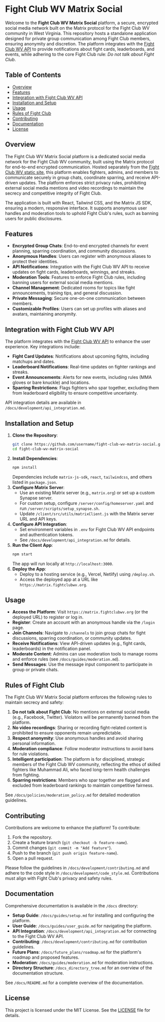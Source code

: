 # Fight Club WV Matrix Social

Welcome to the **Fight Club WV Matrix Social** platform, a secure, encrypted social media network built on the Matrix protocol for the Fight Club WV community in West Virginia. This repository hosts a standalone application designed for private group communication among Fight Club members, ensuring anonymity and discretion. The platform integrates with the [Fight Club WV API](https://github.com/username/fight-club-wv) to provide notifications about fight cards, leaderboards, and events, while adhering to the core Fight Club rule: *Do not talk about Fight Club*.

## Table of Contents
- [Overview](#overview)
- [Features](#features)
- [Integration with Fight Club WV API](#integration-with-fight-club-wv-api)
- [Installation and Setup](#installation-and-setup)
- [Usage](#usage)
- [Rules of Fight Club](#rules-of-fight-club)
- [Contributing](#contributing)
- [Documentation](#documentation)
- [License](#license)

## Overview
The Fight Club WV Matrix Social platform is a dedicated social media network for the Fight Club WV community, built using the Matrix protocol for end-to-end encrypted communication. Hosted separately from the [Fight Club WV static site](https://github.com/username/fight-club-wv), this platform enables fighters, admins, and members to communicate securely in group chats, coordinate sparring, and receive API-driven updates. The platform enforces strict privacy rules, prohibiting external social media mentions and video recordings to maintain the secrecy and competitive integrity of Fight Club.

The application is built with React, Tailwind CSS, and the Matrix JS SDK, ensuring a modern, responsive interface. It supports anonymous user handles and moderation tools to uphold Fight Club's rules, such as banning users for public disclosures.

## Features
- **Encrypted Group Chats**: End-to-end encrypted channels for event planning, sparring coordination, and community discussions.
- **Anonymous Handles**: Users can register with anonymous aliases to protect their identities.
- **API Notifications**: Integration with the Fight Club WV API to receive updates on fight cards, leaderboards, winnings, and streaks.
- **Moderation Tools**: Features to enforce Fight Club rules, including banning users for external social media mentions.
- **Channel Management**: Dedicated rooms for topics like fight announcements, training tips, and general discussion.
- **Private Messaging**: Secure one-on-one communication between members.
- **Customizable Profiles**: Users can set up profiles with aliases and avatars, maintaining anonymity.

## Integration with Fight Club WV API
The platform integrates with the [Fight Club WV API](https://github.com/username/fight-club-wv) to enhance the user experience. Key integrations include:
- **Fight Card Updates**: Notifications about upcoming fights, including matchups and dates.
- **Leaderboard Notifications**: Real-time updates on fighter rankings and streaks.
- **Event Announcements**: Alerts for new events, including rules (MMA gloves or bare knuckle) and locations.
- **Sparring Restrictions**: Flags fighters who spar together, excluding them from leaderboard eligibility to ensure competitive uncertainty.

API integration details are available in `/docs/development/api_integration.md`.

## Installation and Setup
1. **Clone the Repository**:
   ```bash
   git clone https://github.com/username/fight-club-wv-matrix-social.git
   cd fight-club-wv-matrix-social
   ```
2. **Install Dependencies**:
   ```bash
   npm install
   ```
   Dependencies include `matrix-js-sdk`, `react`, `tailwindcss`, and others listed in `package.json`.
3. **Configure Matrix Server**:
   - Use an existing Matrix server (e.g., `matrix.org`) or set up a custom Synapse server.
   - For custom setup, configure `/server/config/homeserver.yaml` and run `/server/scripts/setup_synapse.sh`.
   - Update `/client/src/utils/matrixClient.js` with the Matrix server URL and API keys.
4. **Configure API Integration**:
   - Set environment variables in `.env` for Fight Club WV API endpoints and authentication tokens.
   - See `/docs/development/api_integration.md` for details.
5. **Run the Client App**:
   ```bash
   npm start
   ```
   The app will run locally at `http://localhost:3000`.
6. **Deploy the App**:
   - Deploy to a hosting service (e.g., Vercel, Netlify) using `/deploy.sh`.
   - Access the deployed app at a URL like `https://matrix.fightclubwv.org`.

## Usage
- **Access the Platform**: Visit `https://matrix.fightclubwv.org` (or the deployed URL) to register or log in.
- **Register**: Create an account with an anonymous handle via the `/login` page.
- **Join Channels**: Navigate to `/channels` to join group chats for fight discussions, sparring coordination, or community updates.
- **Receive Notifications**: View API-driven updates (e.g., fight cards, leaderboards) in the notification panel.
- **Moderate Content**: Admins can use moderation tools to manage rooms and enforce rules (see `/docs/guides/moderation.md`).
- **Send Messages**: Use the message input component to participate in group or private chats.

## Rules of Fight Club
The Fight Club WV Matrix Social platform enforces the following rules to maintain secrecy and safety:
1. **Do not talk about Fight Club**: No mentions on external social media (e.g., Facebook, Twitter). Violators will be permanently banned from the platform.
2. **No video recordings**: Sharing or recording fight-related content is prohibited to ensure opponents remain unpredictable.
3. **Respect anonymity**: Use anonymous handles and avoid sharing personal information.
4. **Moderation compliance**: Follow moderator instructions to avoid bans for rule violations.
5. **Intelligent participation**: The platform is for disciplined, strategic members of the Fight Club WV community, reflecting the ethos of skilled fighters like Muhammad Ali, who faced long-term health challenges from fighting.
6. **Sparring restrictions**: Members who spar together are flagged and excluded from leaderboard rankings to maintain competitive fairness.

See `/docs/policies/moderation_policy.md` for detailed moderation guidelines.

## Contributing
Contributions are welcome to enhance the platform! To contribute:
1. Fork the repository.
2. Create a feature branch (`git checkout -b feature-name`).
3. Commit changes (`git commit -m "Add feature"`).
4. Push to the branch (`git push origin feature-name`).
5. Open a pull request.

Please follow the guidelines in `/docs/development/contributing.md` and adhere to the code style in `/docs/development/code_style.md`. Contributions must align with Fight Club's privacy and safety rules.

## Documentation
Comprehensive documentation is available in the `/docs` directory:
- **Setup Guide**: `/docs/guides/setup.md` for installing and configuring the platform.
- **User Guide**: `/docs/guides/user_guide.md` for navigating the platform.
- **API Integration**: `/docs/development/api_integration.md` for connecting to the Fight Club WV API.
- **Contributing**: `/docs/development/contributing.md` for contribution guidelines.
- **Future Plans**: `/docs/future_plans/roadmap.md` for the platform's roadmap and proposed features.
- **Moderation**: `/docs/guides/moderation.md` for moderation instructions.
- **Directory Structure**: `/docs_directory_tree.md` for an overview of the documentation structure.

See `/docs/README.md` for a complete overview of the documentation.

## License
This project is licensed under the MIT License. See the [LICENSE](LICENSE) file for details.
